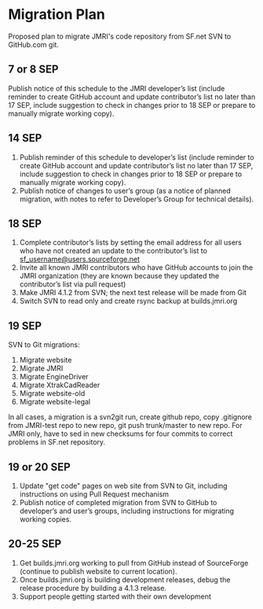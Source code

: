 Migration Plan
==============

Proposed plan to migrate JMRI's code repository from SF.net SVN to GitHub.com git.

## 7 or 8 SEP
Publish notice of this schedule to the JMRI developer’s list (include reminder to create GitHub account and update contributor’s list no later than 17 SEP, include suggestion to check in changes prior to 18 SEP or prepare to manually migrate working copy).

## 14 SEP
1. Publish reminder of this schedule to developer’s list (include reminder to create GitHub account and update contributor’s list no later than 17 SEP, include suggestion to check in changes prior to 18 SEP or prepare to manually migrate working copy).
2. Publish notice of changes to user’s group (as a notice of planned migration, with notes to refer to Developer’s Group for technical details).

## 18 SEP
1. Complete contributor’s lists by setting the email address for all users who have not created an update to the contributor’s list to sf_username@users.sourceforge.net
2. Invite all known JMRI contributors who have GitHub accounts to join the JMRI organization (they are known because they updated the contributor’s list via pull request)
3. Make JMRI 4.1.2 from SVN; the next test release will be made from Git
4. Switch SVN to read only and create rsync backup at builds.jmri.org

## 19 SEP
SVN to Git migrations:
1. Migrate website
2. Migrate JMRI
3. Migrate EngineDriver
4. Migrate XtrakCadReader
5. Migrate website-old
6. Migrate website-legal

In all cases, a migration is a svn2git run, create github repo, copy .gitignore from JMRI-test repo to new repo, git push trunk/master to new repo. For JMRI only, have to sed in new checksums for four commits to correct problems in SF.net repository.

## 19 or 20 SEP
1. Update "get code" pages on web site from SVN to Git, including instructions on using Pull Request mechanism 
2. Publish notice of completed migration from SVN to GitHub to developer’s and user’s groups, including instructions for migrating working copies.

## 20-25 SEP
1. Get builds.jmri.org working to pull from GitHub instead of SourceForge (continue to publish website to current location).
2. Once builds.jmri.org is building development releases, debug the release procedure by building a 4.1.3 release.
3. Support people getting started with their own development
